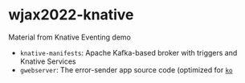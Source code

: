 # wjax2022-knative

Material from Knative Eventing demo

* `knative-manifests`: Apache Kafka-based broker with triggers and Knative Services
* `gwebserver`: The error-sender app source code (optimized for [`ko`](https://github.com/google/ko) 
